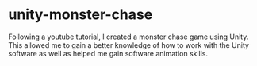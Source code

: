 # unity-monster-chase

Following a youtube tutorial, I created a monster chase game using Unity. This allowed me to gain a better knowledge of how to work with the Unity software as well as helped me gain software animation skills.
